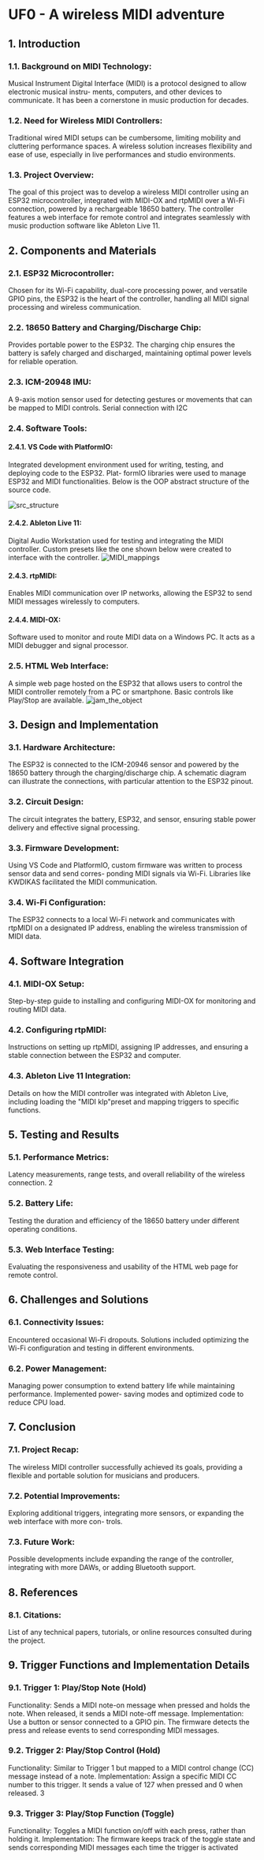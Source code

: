 # UF0 - A wireless MIDI adventure
## 1. Introduction
### 1.1. Background on MIDI Technology:
Musical Instrument Digital Interface (MIDI) is a protocol designed to allow electronic musical instru-
ments, computers, and other devices to communicate. It has been a cornerstone in music production for
decades.
### 1.2. Need for Wireless MIDI Controllers:
Traditional wired MIDI setups can be cumbersome, limiting mobility and cluttering performance spaces.
A wireless solution increases flexibility and ease of use, especially in live performances and studio
environments.
### 1.3. Project Overview:
The goal of this project was to develop a wireless MIDI controller using an ESP32 microcontroller,
integrated with MIDI-OX and rtpMIDI over a Wi-Fi connection, powered by a rechargeable 18650
battery. The controller features a web interface for remote control and integrates seamlessly with music
production software like Ableton Live 11.
## 2. Components and Materials
### 2.1. ESP32 Microcontroller:
Chosen for its Wi-Fi capability, dual-core processing power, and versatile GPIO pins, the ESP32 is the
heart of the controller, handling all MIDI signal processing and wireless communication.
### 2.2. 18650 Battery and Charging/Discharge Chip:
Provides portable power to the ESP32. The charging chip ensures the battery is safely charged and
discharged, maintaining optimal power levels for reliable operation.
### 2.3. ICM-20948 IMU:
A 9-axis motion sensor used for detecting gestures or movements that can be mapped to MIDI controls.
Serial connection with I2C
### 2.4. Software Tools:
#### 2.4.1. VS Code with PlatformIO:
Integrated development environment used for writing, testing, and deploying code to the ESP32. Plat-
formIO libraries were used to manage ESP32 and MIDI functionalities. Below is the OOP abstract structure of the source code.

![src_structure](https://github.com/Amphicheiras/Wireless-MIDI-controller-DEMO/blob/MIDI-controller/media/src_structure.png?raw=true)
#### 2.4.2. Ableton Live 11:
Digital Audio Workstation used for testing and integrating the MIDI controller. Custom presets like the one shown below were created to interface with the controller.
![MIDI_mappings](https://github.com/Amphicheiras/Wireless-MIDI-controller-DEMO/blob/MIDI-controller/media/MIDI_mappings.png?raw=true)
#### 2.4.3. rtpMIDI:
Enables MIDI communication over IP networks, allowing the ESP32 to send MIDI messages wirelessly
to computers.
#### 2.4.4. MIDI-OX:
Software used to monitor and route MIDI data on a Windows PC. It acts as a MIDI debugger and signal
processor.
### 2.5. HTML Web Interface:
A simple web page hosted on the ESP32 that allows users to control the MIDI controller remotely from
a PC or smartphone. Basic controls like Play/Stop are available.
![jam_the_object](https://github.com/Amphicheiras/Wireless-MIDI-controller-DEMO/blob/MIDI-controller/media/Webpage_-_Jam_the_object.png?raw=true)
## 3. Design and Implementation
### 3.1. Hardware Architecture:
The ESP32 is connected to the ICM-20946 sensor and powered by the 18650 battery through the
charging/discharge chip. A schematic diagram can illustrate the connections, with particular attention
to the ESP32 pinout.
### 3.2. Circuit Design:
The circuit integrates the battery, ESP32, and sensor, ensuring stable power delivery and effective signal
processing.
### 3.3. Firmware Development:
Using VS Code and PlatformIO, custom firmware was written to process sensor data and send corres-
ponding MIDI signals via Wi-Fi. Libraries like KWDIKAS facilitated the MIDI communication.
### 3.4. Wi-Fi Configuration:
The ESP32 connects to a local Wi-Fi network and communicates with rtpMIDI on a designated IP
address, enabling the wireless transmission of MIDI data.
## 4. Software Integration
### 4.1. MIDI-OX Setup:
Step-by-step guide to installing and configuring MIDI-OX for monitoring and routing MIDI data.
### 4.2. Configuring rtpMIDI:
Instructions on setting up rtpMIDI, assigning IP addresses, and ensuring a stable connection between
the ESP32 and computer.
### 4.3. Ableton Live 11 Integration:
Details on how the MIDI controller was integrated with Ableton Live, including loading the "MIDI
klp"preset and mapping triggers to specific functions.
## 5. Testing and Results
### 5.1. Performance Metrics:
Latency measurements, range tests, and overall reliability of the wireless connection.
2
### 5.2. Battery Life:
Testing the duration and efficiency of the 18650 battery under different operating conditions.
### 5.3. Web Interface Testing:
Evaluating the responsiveness and usability of the HTML web page for remote control.
## 6. Challenges and Solutions
### 6.1. Connectivity Issues:
Encountered occasional Wi-Fi dropouts. Solutions included optimizing the Wi-Fi configuration and
testing in different environments.
### 6.2. Power Management:
Managing power consumption to extend battery life while maintaining performance. Implemented power-
saving modes and optimized code to reduce CPU load.
## 7. Conclusion
### 7.1. Project Recap:
The wireless MIDI controller successfully achieved its goals, providing a flexible and portable solution
for musicians and producers.
### 7.2. Potential Improvements:
Exploring additional triggers, integrating more sensors, or expanding the web interface with more con-
trols.
### 7.3. Future Work:
Possible developments include expanding the range of the controller, integrating with more DAWs, or
adding Bluetooth support.
## 8. References
### 8.1. Citations:
List of any technical papers, tutorials, or online resources consulted during the project.
## 9. Trigger Functions and Implementation Details
### 9.1. Trigger 1: Play/Stop Note (Hold)
Functionality: Sends a MIDI note-on message when pressed and holds the note. When released, it sends
a MIDI note-off message. Implementation: Use a button or sensor connected to a GPIO pin. The firmware
detects the press and release events to send corresponding MIDI messages.
### 9.2. Trigger 2: Play/Stop Control (Hold)
Functionality: Similar to Trigger 1 but mapped to a MIDI control change (CC) message instead of a note.
Implementation: Assign a specific MIDI CC number to this trigger. It sends a value of 127 when pressed
and 0 when released.
3
### 9.3. Trigger 3: Play/Stop Function (Toggle)
Functionality: Toggles a MIDI function on/off with each press, rather than holding it. Implementation:
The firmware keeps track of the toggle state and sends corresponding MIDI messages each time the
trigger is activated
